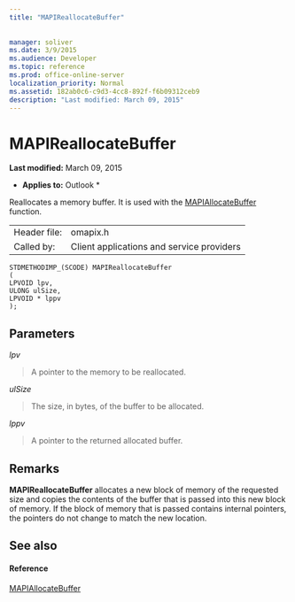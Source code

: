 ```yaml
---
title: "MAPIReallocateBuffer"
 
 
manager: soliver
ms.date: 3/9/2015
ms.audience: Developer
ms.topic: reference
ms.prod: office-online-server
localization_priority: Normal
ms.assetid: 182ab0c6-c9d3-4cc8-892f-f6b09312ceb9
description: "Last modified: March 09, 2015"
---
```


# MAPIReallocateBuffer

 **Last modified:** March 09, 2015 
  
 * **Applies to:** Outlook * 
  
Reallocates a memory buffer. It is used with the [MAPIAllocateBuffer](mapiallocatebuffer.md) function. 
  
|||
|:-----|:-----|
|Header file:  <br/> |omapix.h  <br/> |
|Called by:  <br/> |Client applications and service providers  <br/> |
   
```
STDMETHODIMP_(SCODE) MAPIReallocateBuffer
(
LPVOID lpv, 
ULONG ulSize, 
LPVOID * lppv
);
```

## Parameters

 _lpv_
  
> A pointer to the memory to be reallocated.
    
 _ulSize_
  
> The size, in bytes, of the buffer to be allocated.
    
 _lppv_
  
> A pointer to the returned allocated buffer.
    
## Remarks

 **MAPIReallocateBuffer** allocates a new block of memory of the requested size and copies the contents of the buffer that is passed into this new block of memory. If the block of memory that is passed contains internal pointers, the pointers do not change to match the new location. 
  
## See also

#### Reference

[MAPIAllocateBuffer](mapiallocatebuffer.md)


